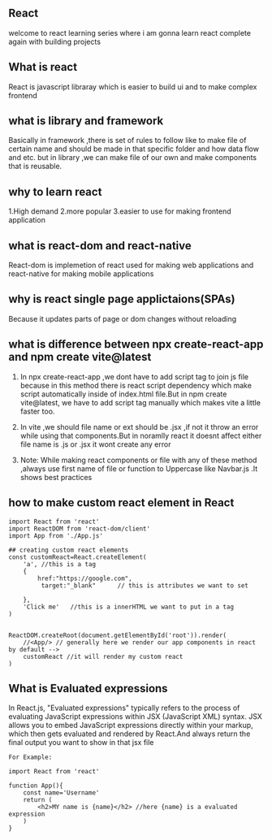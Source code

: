 ## React
 welcome to react learning series where i am gonna learn react complete again with building projects

## What is react
React is javascript libraray which is easier to build ui and to make complex frontend

## what is library and framework
Basically in framework ,there is set of rules to follow like to make file of certain name and should be made in that specific folder and how data flow and etc. but in library ,we can make file of our own and make components that is reusable.

## why to learn react 
1.High demand
2.more popular
3.easier to use for making frontend application

## what is react-dom and react-native
React-dom is implemetion of react  used for making web applications and react-native for making mobile applications 


## why is react single page applictaions(SPAs)
Because it updates parts of page or dom changes without reloading

## what is difference between npx create-react-app and npm create vite@latest
1. In npx create-react-app ,we dont have to add script tag to join js file because in this method there is 
react script dependency which make script automatically inside of index.html file.But in npm create vite@latest,
we have to add script tag  manually which makes vite a little faster too.

2. In vite ,we should file name or ext should be .jsx ,if not it throw an error while using that components.But
in noramlly react it doesnt affect either file name is .js or .jsx it wont create any error

3. Note: While making react components or file with any of these method ,always use first name of file or function to Uppercase like Navbar.js .It shows best practices

## how to make custom react element in React

```
import React from 'react'
import ReactDOM from 'react-dom/client'
import App from './App.js'

## creating custom react elements
const customReact=React.createElement(
    'a', //this is a tag 
    {
        href:"https://google.com", 
         target:"_blank"      // this is attributes we want to set 
                   
    },
    'Click me'   //this is a innerHTML we want to put in a tag 
)


ReactDOM.createRoot(document.getElementById('root')).render(
    //<App/> // generally here we render our app components in react by default -->
    customReact //it will render my custom react 
)
```

## What is Evaluated expressions
In React.js, "Evaluated expressions" typically refers to the process of evaluating JavaScript expressions within JSX (JavaScript XML) syntax. JSX allows you to embed JavaScript expressions directly within your markup, which then gets evaluated and rendered by React.And always return the final output you want to show in that 
jsx file

```
For Example:

import React from 'react'

function App(){
    const name='Username'
    return (
        <h2>MY name is {name}</h2> //here {name} is a evaluated expression
    )
}
```
